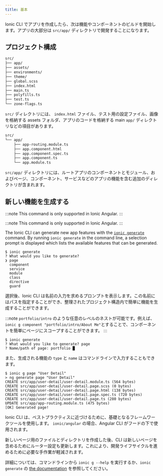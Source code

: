 ```yaml
---
title: 基本
---
```


<head>
  <title>アプリ開発の基本 | Create Scaffolding for Ionic Web Apps</title>
  <meta
    name="description"
    content="Once an app is created by the Ionic CLI, the next step is to start building out features and components. Learn how to create scaffolding for Ionic web apps."
  />
</head>

Ionic CLI でアプリを作成したら、次は機能やコンポーネントのビルドを開始します。アプリの大部分は `src/app/` ディレクトリで開発することになります。

## プロジェクト構成

```bash
src/
├── app/
├── assets/
├── environments/
├── theme/
├── global.scss
├── index.html
├── main.ts
├── polyfills.ts
├── test.ts
└── zone-flags.ts
```

`src/` ディレクトリには、 `index.html` ファイル、テスト用の設定ファイル、画像を格納する assets フォルダ、アプリのコードを格納する main `app/` ディレクトリなどの項目があります。

```bash
src/
└── app/
    ├── app-routing.module.ts
    ├── app.component.html
    ├── app.component.spec.ts
    ├── app.component.ts
    └── app.module.ts
```

`src/app/` ディレクトリには、ルートアプリのコンポーネントとモジュール、およびページ、コンポーネント、サービスなどのアプリの機能を含む追加のディレクトリが含まれます。

## 新しい機能を生成する

:::note
This command is only supported in Ionic Angular.
:::

:::note
This command is only supported in Ionic Angular.
:::

The Ionic CLI can generate new app features with the [`ionic generate`](../cli/commands/generate.md) command. By running `ionic generate` in the command line, a selection prompt is displayed which lists the available features that can be generated.

```shell-session
$ ionic generate
? What would you like to generate?
❯ page
  component
  service
  module
  class
  directive
  guard
```

選択後、Ionic CLI は名前の入力を求めるプロンプトを表示します。この名前にはパスを指定することができ、整理されたプロジェクト構造内で簡単に機能を生成することができます。

:::note
`portfolio/intro` のような任意のレベルのネストが可能です。例えば、`ionic g component "portfolio/intro/About Me"`とすることで、コンポーネントを簡単にページにスコープすることができます。
:::

```shell-session
$ ionic generate
? What would you like to generate? page
? Name/path of page: portfolio █
```

また、生成される機能の `type` と `name` はコマンドラインで入力することもできます。

```shell-session
$ ionic g page "User Detail"
> ng generate page "User Detail"
CREATE src/app/user-detail/user-detail.module.ts (564 bytes)
CREATE src/app/user-detail/user-detail.page.scss (0 bytes)
CREATE src/app/user-detail/user-detail.page.html (138 bytes)
CREATE src/app/user-detail/user-detail.page.spec.ts (720 bytes)
CREATE src/app/user-detail/user-detail.page.ts (280 bytes)
UPDATE src/app/app-routing.module.ts (475 bytes)
[OK] Generated page!
```

Ionic CLI は、ベストプラクティスに近づけるために、基礎となるフレームワークツールを使用します。 `ionic/angular` の場合、Angular CLI がフードの下で使用されます。

新しいページ用のファイルとディレクトリを作成した後、CLI は新しいページを含めるためにルーター設定も更新します。これにより、開発ライフサイクルを進めるために必要な手作業が軽減されます。

詳細については、コマンドラインから `ionic g --help` を実行するか、`ionic generate` の [the documentation](../cli/commands/generate.md) を参照してください。
